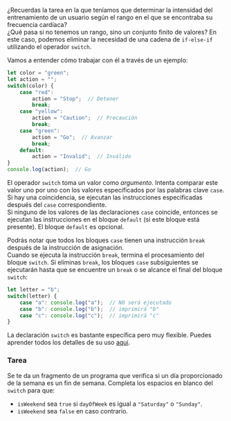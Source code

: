 ¿Recuerdas la tarea en la que teníamos que determinar la intensidad del entrenamiento de un usuario según el rango en el que se encontraba su frecuencia cardíaca?  
¿Qué pasa si no tenemos un rango, sino un conjunto finito de valores? En este caso, podemos eliminar la necesidad de una cadena de `if-else-if` utilizando el operador `switch`.

Vamos a entender cómo trabajar con él a través de un ejemplo:
```js
let color = "green";
let action = "";
switch(color) {
    case "red":
        action = "Stop";  // Detener
        break;
    case "yellow":
        action = "Caution";  // Precaución
        break;
    case "green":
        action = "Go";  // Avanzar
        break;
    default:
        action = "Invalid";  // Inválido
}
console.log(action);  // Go
```

El operador `switch` toma un valor como _argumento_. Intenta comparar este valor uno por uno con los valores especificados por las palabras clave `case`. Si hay una coincidencia, se ejecutan las instrucciones especificadas después del `case` correspondiente.  
Si ninguno de los valores de las declaraciones `case` coincide, entonces se ejecutan las instrucciones en el bloque `default` (si este bloque está presente). El bloque `default` es opcional.

Podrás notar que todos los bloques `case` tienen una instrucción `break` después de la instrucción de asignación.  
Cuando se ejecuta la instrucción `break`, termina el procesamiento del bloque `switch`. Si eliminas `break`, los bloques `case` subsiguientes se ejecutarán hasta que se encuentre un `break` o se alcance el final del bloque `switch`:
```js
let letter = "b";
switch(letter) {
    case "a": console.log("a");  // NO será ejecutado
    case "b": console.log("b");  // imprimirá "b"
    case "c": console.log("c");  // imprimirá "c"
}
```

La declaración `switch` es bastante específica pero muy flexible. Puedes aprender todos los detalles de su uso [aquí](https://developer.mozilla.org/es/docs/Web/JavaScript/Reference/Statements/switch).

### Tarea
Se te da un fragmento de un programa que verifica si un día proporcionado de la semana es un fin de semana. Completa los espacios en blanco del `switch` para que:  
- `isWeekend` sea `true` si `dayOfWeek` es igual a `"Saturday"` o `"Sunday"`.  
- `isWeekend` sea `false` en caso contrario.